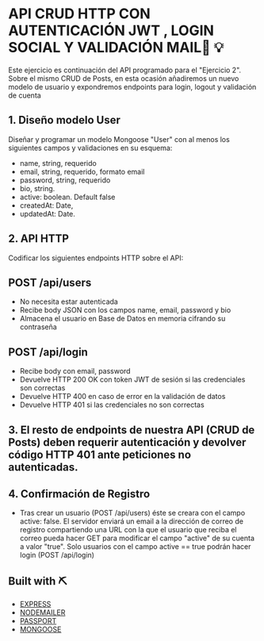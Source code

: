 #  API CRUD HTTP CON AUTENTICACIÓN JWT , LOGIN SOCIAL Y VALIDACIÓN MAIL🔗 💡

Este ejercicio es continuación del API programado para el "Ejercicio 2".
Sobre el mismo CRUD de Posts, en esta ocasión añadiremos un nuevo modelo de usuario y expondremos endpoints para login, logout y validación de cuenta

## 1. Diseño modelo User
Diseñar y programar un modelo Mongoose "User" con al menos los siguientes campos y validaciones en su esquema:
- name, string, requerido
- email, string, requerido, formato email
- password, string, requerido
- bio, string.
- active: boolean. Default false
- createdAt: Date,
- updatedAt: Date.

## 2. API HTTP
Codificar los siguientes endpoints HTTP sobre el API:

## POST /api/users
- No necesita estar autenticada
- Recibe body JSON con los campos name, email, password y bio
- Almacena el usuario en Base de Datos en memoria cifrando su contraseña

## POST /api/login
- Recibe body con email, password
- Devuelve HTTP 200 OK con token JWT de sesión si las credenciales son correctas
- Devuelve HTTP 400 en caso de error en la validación de datos
- Devuelve HTTP 401 si las credenciales no son correctas

## 3. El resto de endpoints de nuestra API (CRUD de Posts) deben requerir autenticación y devolver código HTTP 401 ante peticiones no autenticadas.

## 4. Confirmación de Registro
- Tras crear un usuario (POST /api/users) éste se creara con el campo active: false. El servidor enviará un email a la dirección de correo de registro compartiendo una   URL con la que el usuario que reciba el correo pueda hacer GET para modificar el campo "active" de su cuenta a valor "true".
  Solo usuarios con el campo active == true podrán hacer login (POST /api/login)

## Built with ⛏
- [EXPRESS](https://expressjs.com/)
- [NODEMAILER](https://nodemailer.com/about/)
- [PASSPORT](https://www.passportjs.org/packages/)
- [MONGOOSE](https://www.npmjs.com/package/mongodb-memory-server)

